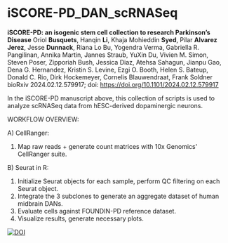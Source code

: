 # iSCORE-PD_DAN_scRNASeq

**iSCORE-PD: an isogenic stem cell collection to research Parkinson’s Disease**
Oriol **Busquets**, Hanqin **Li**, Khaja Mohieddin **Syed**, Pilar **Alvarez Jerez**, Jesse **Dunnack**, Riana Lo Bu, Yogendra Verma, Gabriella R. Pangilinan, Annika Martin, Jannes Straub, YuXin Du, Vivien M. Simon, Steven Poser, Zipporiah Bush, Jessica Diaz, Atehsa Sahagun, Jianpu Gao, Dena G. Hernandez, Kristin S. Levine, Ezgi O. Booth, Helen S. Bateup, Donald C. Rio, Dirk Hockemeyer, Cornelis Blauwendraat, Frank Soldner
bioRxiv 2024.02.12.579917; doi: https://doi.org/10.1101/2024.02.12.579917

In the iSCORE-PD manuscript above, this collection of scripts is used to analyze scRNASeq data from hESC-derived dopaminergic neurons.

WORKFLOW OVERVIEW: 

A) CellRanger:
  1) Map raw reads + generate count matrices with 10x Genomics' CellRanger suite.

B) Seurat in R:
  1) Initialize Seurat objects for each sample, perform QC filtering on each Seurat object.
  2) Integrate the 3 subclones to generate an aggregate dataset of human midbrain DANs.
  3) Evaluate cells against FOUNDIN-PD reference dataset.
  4) Visualize results, generate necessary plots.

[![DOI](https://zenodo.org/badge/741244123.svg)](https://zenodo.org/doi/10.5281/zenodo.10718769)
